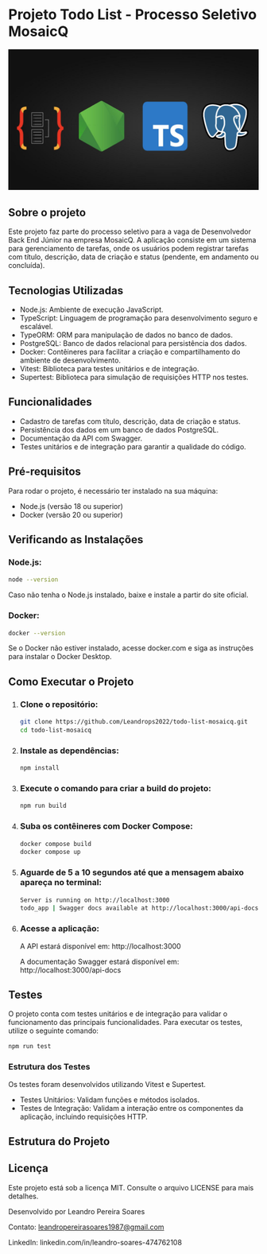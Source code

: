 # Projeto Todo List - Processo Seletivo MosaicQ

<p align="center">
  <img src="assets/capa.jpg" alt="Capa do Projeto">
</p>

## Sobre o projeto

Este projeto faz parte do processo seletivo para a vaga de Desenvolvedor Back End Júnior na empresa MosaicQ. A aplicação consiste em um sistema para gerenciamento de tarefas, onde os usuários podem registrar tarefas com título, descrição, data de criação e status (pendente, em andamento ou concluída).

## Tecnologias Utilizadas

- Node.js: Ambiente de execução JavaScript.
- TypeScript: Linguagem de programação para desenvolvimento seguro e escalável.
- TypeORM: ORM para manipulação de dados no banco de dados.
- PostgreSQL: Banco de dados relacional para persistência dos dados.
- Docker: Contêineres para facilitar a criação e compartilhamento do ambiente de desenvolvimento.
- Vitest: Biblioteca para testes unitários e de integração.
- Supertest: Biblioteca para simulação de requisições HTTP nos testes.

## Funcionalidades

- Cadastro de tarefas com título, descrição, data de criação e status.
- Persistência dos dados em um banco de dados PostgreSQL.
- Documentação da API com Swagger.
- Testes unitários e de integração para garantir a qualidade do código.

## Pré-requisitos

Para rodar o projeto, é necessário ter instalado na sua máquina:

- Node.js (versão 18 ou superior)
- Docker (versão 20 ou superior)

## Verificando as Instalações

### Node.js:

```bash
node --version
```

Caso não tenha o Node.js instalado, baixe e instale a partir do site oficial.

### Docker:

```bash
docker --version
```

Se o Docker não estiver instalado, acesse docker.com e siga as instruções para instalar o Docker Desktop.

## Como Executar o Projeto

1. ### Clone o repositório:

   ```bash
   git clone https://github.com/Leandrops2022/todo-list-mosaicq.git
   cd todo-list-mosaicq
   ```

2. ### Instale as dependências:

   ```bash
   npm install
   ```

3. ### Execute o comando para criar a build do projeto:

   ```bash
   npm run build
   ```

4. ### Suba os contêineres com Docker Compose:

   ```bash
   docker compose build
   docker compose up
   ```

5. ### Aguarde de 5 a 10 segundos até que a mensagem abaixo apareça no terminal:

   ```bash
   Server is running on http://localhost:3000
   todo_app | Swagger docs available at http://localhost:3000/api-docs
   ```

6. ### Acesse a aplicação:

   A API estará disponível em: http://localhost:3000

   A documentação Swagger estará disponível em: http://localhost:3000/api-docs

## Testes

O projeto conta com testes unitários e de integração para validar o funcionamento das principais funcionalidades. Para executar os testes, utilize o seguinte comando:

```bash
npm run test
```

### Estrutura dos Testes

Os testes foram desenvolvidos utilizando Vitest e Supertest.

- Testes Unitários: Validam funções e métodos isolados.
- Testes de Integração: Validam a interação entre os componentes da aplicação, incluindo requisições HTTP.

## Estrutura do Projeto

## Licença

Este projeto está sob a licença MIT. Consulte o arquivo LICENSE para mais detalhes.

Desenvolvido por Leandro Pereira Soares

Contato: leandropereirasoares1987@gmail.com

LinkedIn: linkedin.com/in/leandro-soares-474762108
